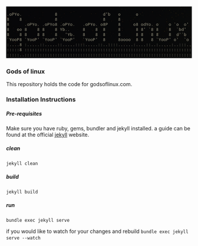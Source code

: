 ![GodsofLinux](images/logo.png)

### Gods of linux

This repository holds the code for godsoflinux.com.

### Installation Instructions

##### Pre-requisites
Make sure you have ruby, gems, bundler and jekyll installed.
a guide can be found at the official [jekyll](https://jekyllrb.com/) website.

##### clean
`jekyll clean`

##### build
`jekyll build`

##### run
`bundle exec jekyll serve`

if you would like to watch for your changes and rebuild
`bundle exec jekyll serve --watch`


